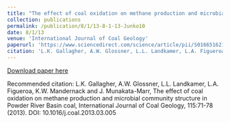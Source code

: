```yaml
---
title: "The effect of coal oxidation on methane production and microbial community structure in Powder River Basin coal”, International Journal of Coal Geology"
collection: publications
permalink: /publication/8/1/13-8-1-13-Junko10
date: 8/1/13
venue: 'International Journal of Coal Geology'
paperurl: 'https://www.sciencedirect.com/science/article/pii/S016651621300092X'
citation: 'L.K. Gallagher, A.W. Glossner, L.L. Landkamer, L.A. Figueroa, K.W. Mandernack and J. Munakata-Marr, The effect of coal oxidation on methane production and microbial community structure in Powder River Basin coal, International Journal of Coal Geology, 115:71-78 (2013). DOI: 10.1016/j.coal.2013.03.005'
---
```


<a href='https://www.sciencedirect.com/science/article/pii/S016651621300092X'>Download paper here</a>

Recommended citation: L.K. Gallagher, A.W. Glossner, L.L. Landkamer, L.A. Figueroa, K.W. Mandernack and J. Munakata-Marr, The effect of coal oxidation on methane production and microbial community structure in Powder River Basin coal, International Journal of Coal Geology, 115:71-78 (2013). DOI: 10.1016/j.coal.2013.03.005